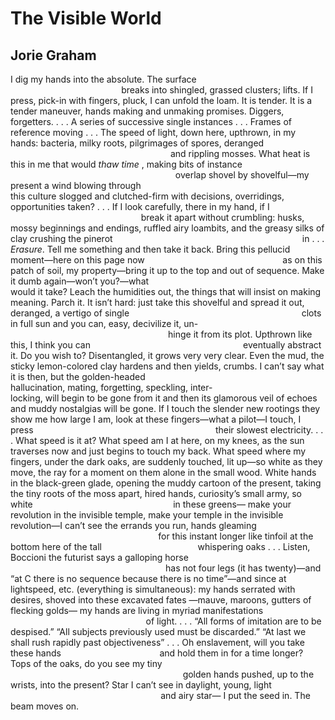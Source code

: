 # The Visible World
## Jorie Graham
I dig my hands into the absolute. The surface
                                                                 breaks
into shingled, grassed clusters; lifts.
If I press, pick-in with fingers, pluck,
I can unfold the loam. It is tender. It is a tender
maneuver, hands making and unmaking promises.
Diggers, forgetters. . . . A series of successive single instances . . .
Frames of reference moving . . .
The speed of light, down here, upthrown, in my hands:
bacteria, milky roots, pilgrimages of spores, deranged
                                                                 and rippling
mosses. What heat is this in me
that would _thaw time_ , making bits of instance
                                                                   overlap
shovel by shovelful—my present a wind blowing through
                                                                         this
culture
slogged and clutched-firm with decisions, overridings,
opportunities
taken? . . . If I look carefully, there in my hand, if I
                                                     break it apart without
crumbling: husks, mossy beginnings and endings, ruffled
airy loambits,
and the greasy silks of clay crushing the pinerot
                                                                            in
. . .
 _Erasure_. Tell me something and then take it back.
Bring this pellucid moment—here on this page now
                                                       as on this patch
of soil, my property—bring it up to the top and out
of
sequence. Make it dumb again—won’t you?—what
                                                                     would it
take? Leach the humidities out, the things that will
insist on
making meaning. Parch it. It isn’t hard: just take this
shovelful
and spread it out, deranged, a vertigo of single
                                                                     clots
in full sun and you can, easy, decivilize it, un-
                                                                hinge it
from its plot. Upthrown like this, I think you can
                                                             eventually
abstract it. Do you wish to?
Disentangled, it grows very very clear.
Even the mud, the sticky lemon-colored clay
hardens and then yields, crumbs.
I can’t say what it is then, but the golden-headed
                                                   hallucination,
mating, forgetting, speckling, inter-
                                           locking,
will begin to be gone from it and then its glamorous
veil of
echoes and muddy nostalgias will
be gone. If I touch the slender new rootings they show me
how large I
am, look at these fingers—what a pilot—I touch, I press
                                                                         their
slowest
electricity. . . . What speed is it at?
What speed am I at here, on my knees, as the sun traverses now
and just begins
to touch my back. What speed where my fingers, under the
dark oaks,
are suddenly touched, lit up—so white as they move, the ray for
a moment
on them alone in the small wood.
White hands in the black-green glade,
opening the muddy cartoon of the present, taking the tiny roots
of the moss
apart, hired hands, curiosity’s small army, so white
                                                        in these greens—
make your revolution in the invisible temple,
make your temple in the invisible
revolution—I can’t see the errands you run, hands gleaming
                                                            for this instant
longer
like tinfoil at the bottom here of the tall
                                      whispering oaks . . .
Listen, Boccioni the futurist says a galloping horse
                                                               has not four
legs (it has twenty)—and “at C there is no sequence
because there is no time”—and since
at lightspeed, etc. (everything is simultaneous): my hands
serrated with desires, shoved into these excavated
fates
—mauve, maroons, gutters of flecking golds—
my hands are living in myriad manifestations
                                                       of light. . . .
“All forms of imitation are to be despised.”
“All subjects previously used must be discarded.”
“At last we shall rush rapidly past objectiveness” . . .
Oh enslavement, will you take these hands
                                       and hold them in
for a time longer? Tops of the oaks, do you see my tiny
                                                                      golden
hands
pushed, up to the wrists,
into the present? Star I can’t see in daylight, young, light
                                                                     and airy
star—
I put the seed in. The beam moves on.